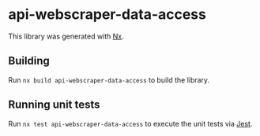 # api-webscraper-data-access

This library was generated with [Nx](https://nx.dev).

## Building

Run `nx build api-webscraper-data-access` to build the library.

## Running unit tests

Run `nx test api-webscraper-data-access` to execute the unit tests via [Jest](https://jestjs.io).
